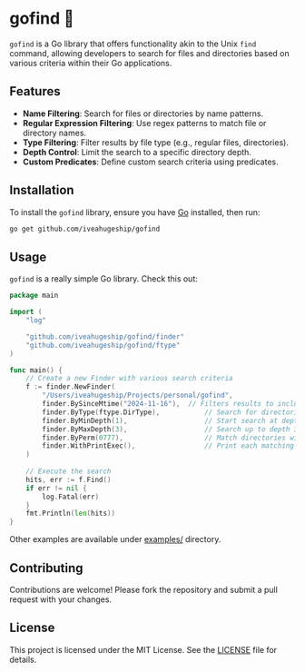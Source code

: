 # gofind 🔎

`gofind` is a Go library that offers functionality akin to the Unix `find` command, allowing developers to search for files and directories based on various criteria within their Go applications.

## Features

- **Name Filtering**: Search for files or directories by name patterns.
- **Regular Expression Filtering**: Use regex patterns to match file or directory names.
- **Type Filtering**: Filter results by file type (e.g., regular files, directories).
- **Depth Control**: Limit the search to a specific directory depth.
- **Custom Predicates**: Define custom search criteria using predicates.

## Installation

To install the `gofind` library, ensure you have [Go](https://golang.org/dl/) installed, then run:

```bash
go get github.com/iveahugeship/gofind
```

## Usage

`gofind` is a really simple Go library. Check this out:

```go
package main

import (
	"log"

	"github.com/iveahugeship/gofind/finder"
	"github.com/iveahugeship/gofind/ftype"
)

func main() {
	// Create a new Finder with various search criteria
	f := finder.NewFinder(
		"/Users/iveahugeship/Projects/personal/gofind",
		finder.BySinceMtime("2024-11-16"),	// Filters results to include items modified on or after November 16, 2024
		finder.ByType(ftype.DirType),           // Search for directories only
		finder.ByMinDepth(1),               	// Start search at depth 1
		finder.ByMaxDepth(3),               	// Search up to depth 3
		finder.ByPerm(0777),                	// Match directories with 0777 permissions
		finder.WithPrintExec(),             	// Print each matching result
	)
	
	// Execute the search
	hits, err := f.Find()
	if err != nil {
		log.Fatal(err)
	}
	fmt.Println(len(hits))
}
```

Other examples are available under [examples/](examples/) directory.

## Contributing

Contributions are welcome! Please fork the repository and submit a pull request with your changes.

## License

This project is licensed under the MIT License. See the [LICENSE](LICENSE.md) file for details.
